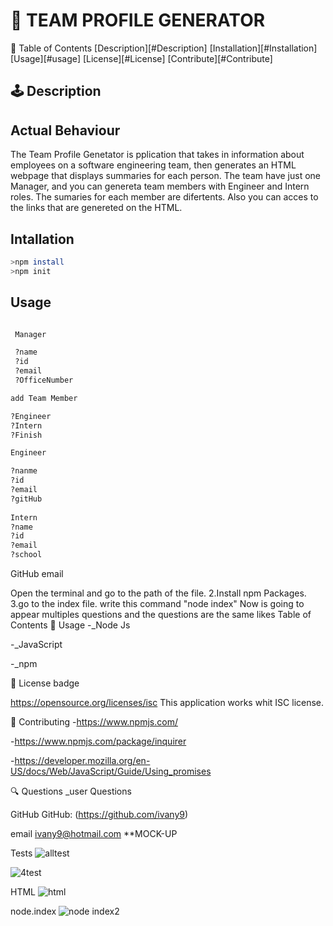 
# 🥇 TEAM PROFILE GENERATOR 



🎫 Table of Contents
[Description][#Description]
[Installation][#Installation]
[Usage][#usage]
[License][#License]
[Contribute][#Contribute]



## 🕹️ Description
    
 ## Actual Behaviour
 The Team Profile Genetator is  pplication that takes in information about employees on a software engineering team, then generates an HTML webpage that displays summaries for each person.
 The team have just one Manager, and you can genereta  team members with  Engineer and Intern roles. The sumaries for each member are difertents. Also you can acces to the links that are genereted on the HTML.



## Intallation

```bash
>npm install 
>npm init

```


## Usage

```bash

 Manager

 ?name
 ?id
 ?email
 ?OfficeNumber

add Team Member

?Engineer
?Intern
?Finish

Engineer

?nanme
?id
?email
?gitHub
 
Intern
?name
?id
?email
?school

```


GitHub
email

Open the terminal and go to the path of the file. 2.Install npm Packages. 3.go to the index file.
write this command "node index"
Now is going to appear multiples questions and the questions are the same likes Table of Contents
🌂 Usage
-_Node Js

-_JavaScript

-_npm

🎎 License
badge

 https://opensource.org/licenses/isc
This application works whit ISC license.

🎎 Contributing
-https://www.npmjs.com/

-https://www.npmjs.com/package/inquirer

-https://developer.mozilla.org/en-US/docs/Web/JavaScript/Guide/Using_promises

🔍 Questions
_user Questions

GitHub
GitHub: (https://github.com/ivany9)

email
 ivany9@hotmail.com
**MOCK-UP

   Tests
   ![alltest](https://user-images.githubusercontent.com/83906297/128635000-6e8e06e3-8b87-4b96-9548-a592834fd2be.gif)
   
   ![4test](https://user-images.githubusercontent.com/83906297/128635154-663581a4-b248-4f84-ab72-775010ccb889.gif)

     
   HTML
   ![html](https://user-images.githubusercontent.com/83906297/128635015-e50dc471-1a66-4c0e-a548-b744f5c3a14a.gif)
     
   node.index
  ![node index2](https://user-images.githubusercontent.com/83906297/128635119-15fdbab4-2c04-4368-92a8-0e7590943e53.gif)


